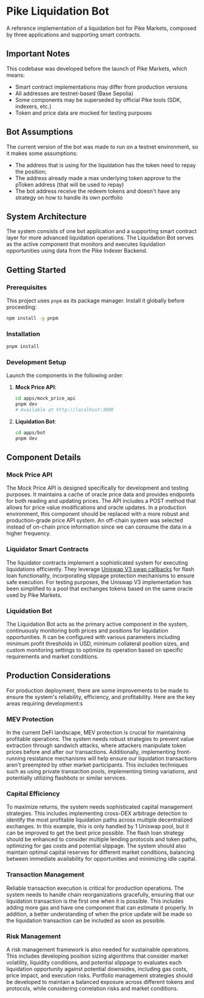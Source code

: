 # Pike Liquidation Bot

A reference implementation of a liquidation bot for Pike Markets, composed by three applications and supporting smart contracts.

## Important Notes

This codebase was developed before the launch of Pike Markets, which means:
- Smart contract implementations may differ from production versions
- All addresses are testnet-based (Base Sepolia)
- Some components may be superseded by official Pike tools (SDK, indexers, etc.)
- Token and price data are mocked for testing purposes

## Bot Assumptions

The current version of the bot was made to run on a testnet environment, so it makes some assumptions:
   - The address that is using for the liquidation has the token need to repay the position;
   - The address already made a max underlying token approve to the pToken address (that will be used to repay)
   - The bot address receive the redeem tokens and doesn't have any strategy on how to handle its own portfolio

## System Architecture

The system consists of one bot application and a supporting smart contract layer for more advanced liquidation operations. The Liquidation Bot serves as the active component that monitors and executes liquidation opportunities using data from the Pike Indexer Backend.

## Getting Started

### Prerequisites

This project uses `pnpm` as its package manager. Install it globally before proceeding:

```bash
npm install -g pnpm
```

### Installation

```bash
pnpm install
```

### Development Setup

Launch the components in the following order:

1. **Mock Price API**:
   ```bash
   cd apps/mock_price_api
   pnpm dev
   # Available at http://localhost:3000
   ```

2. **Liquidation Bot**:
   ```bash
   cd apps/bot
   pnpm dev
   ```

## Component Details


### Mock Price API

The Mock Price API is designed specifically for development and testing purposes. It maintains a cache of oracle price data and provides endpoints for both reading and updating prices. The API includes a POST method that allows for price value modifications and oracle updates. In a production environment, this component should be replaced with a more robust and production-grade price API system. An off-chain system was selected instead of on-chain price information since we can consume the data in a higher frequency.

### Liquidator Smart Contracts

The liquidator contracts implement a sophisticated system for executing liquidations efficiently. They leverage [Uniswap V3 swap callbacks](https://docs.uniswap.org/contracts/v3/reference/core/interfaces/callback/IUniswapV3SwapCallback) for flash loan functionality, incorporating slippage protection mechanisms to ensure safe execution. For testing purposes, the Uniswap V3 implementation has been simplified to a pool that exchanges tokens based on the same oracle used by Pike Markets.

### Liquidation Bot

The Liquidation Bot acts as the primary active component in the system, continuously monitoring both prices and positions for liquidation opportunities. It can be configured with various parameters including minimum profit thresholds in USD, minimum collateral position sizes, and custom monitoring settings to optimize its operation based on specific requirements and market conditions.

## Production Considerations

For production deployment, there are some improvements to be made to ensure the system's reliability, efficiency, and profitability. Here are the key areas requiring development:s

### MEV Protection

In the current DeFi landscape, MEV protection is crucial for maintaining profitable operations. The system needs robust strategies to prevent value extraction through sandwich attacks, where attackers manipulate token prices before and after our transactions. Additionally, implementing front-running resistance mechanisms will help ensure our liquidation transactions aren't preempted by other market participants. This includes techniques such as using private transaction pools, implementing timing variations, and potentially utilizing flashbots or similar services.

### Capital Efficiency

To maximize returns, the system needs sophisticated capital management strategies. This includes implementing cross-DEX arbitrage detection to identify the most profitable liquidation paths across multiple decentralized exchanges. In this example, this is only handled by 1 Uniswap pool, but it can be improved to get the best price possible. The flash loan strategy should be enhanced to consider multiple lending protocols and token paths, optimizing for gas costs and potential slippage. The system should also maintain optimal capital reserves for different market conditions, balancing between immediate availability for opportunities and minimizing idle capital.

### Transaction Management

Reliable transaction execution is critical for production operations. The system needs to handle chain reorganizations gracefully, ensuring that our liquidation transaction is the first one when it is possible. This includes adding more gas and have one component that can estimate it properly. In addition, a better understanding of when the price update will be made so the liquidation transaction can be included as soon as possible.

### Risk Management

A risk management framework is also needed for sustainable operations. This includes developing position sizing algorithms that consider market volatility, liquidity conditions, and potential slippage to evaluates each liquidation opportunity against potential downsides, including gas costs, price impact, and execution risks. Portfolio management strategies should be developed to maintain a balanced exposure across different tokens and protocols, while considering correlation risks and market conditions.
